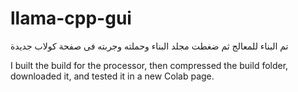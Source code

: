 # llama-cpp-gui






تم البناء للمعالج ثم ضغطت مجلد البناء وحملته وجربته فى صفحة كولاب جديدة







I built the build for the processor, then compressed the build folder, downloaded it, and tested it in a new Colab page.
